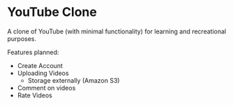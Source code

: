 # YouTube Clone

A clone of YouTube (with minimal functionality) for learning and recreational purposes.

Features planned:

* Create Account
* Uploading Videos
  * Storage externally (Amazon S3)
* Comment on videos
* Rate Videos

